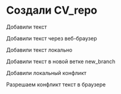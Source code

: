 ﻿# Создали CV_repo

Добавили текст

Добавили текст через веб-браузер

Добавили текст локально

Добавили текст в новой ветке new_branch

Добавили локальный конфликт

Разрешаем конфликт текст в браузере
